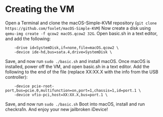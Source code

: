 # Creating the VM
Open a Terminal and clone the macOS-Simple-KVM repository (`git clone https://github.com/foxlet/macOS-Simple-KVM`)
Now create a disk using `qemu-img create -f qcow2 macOS.qcow2 32G`. Open
basic.sh in a text editor, and add the following:
```
    -drive id=SystemDisk,if=none,file=macOS.qcow2 \
    -device ide-hd,bus=sata.4,drive=SystemDisk \
```
Save, and now run `sudo ./basic.sh` and install macOS. Once macOS is installed,
power off the VM, and open basic.sh in a text editor. Add the following to the
end of the file (replace XX:XX.X with the info from the USB controller):
```
    -device pcie-root-port,bus=pcie.0,multifunction=on,port=1,chassis=1,id=port.1 \
    -device vfio-pci,host=XX:XX.X,bus=port.1 \
```
Save, and now run `sudo ./basic.sh` Boot into macOS, install and run checkra1n.
And enjoy your new jailbroken iDevice!
